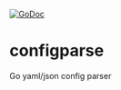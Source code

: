 [![GoDoc](https://godoc.org/github.com/Jarema/configparse?status.svg)](https://godoc.org/github.com/Jarema/configparse)

# configparse
Go yaml/json config parser
